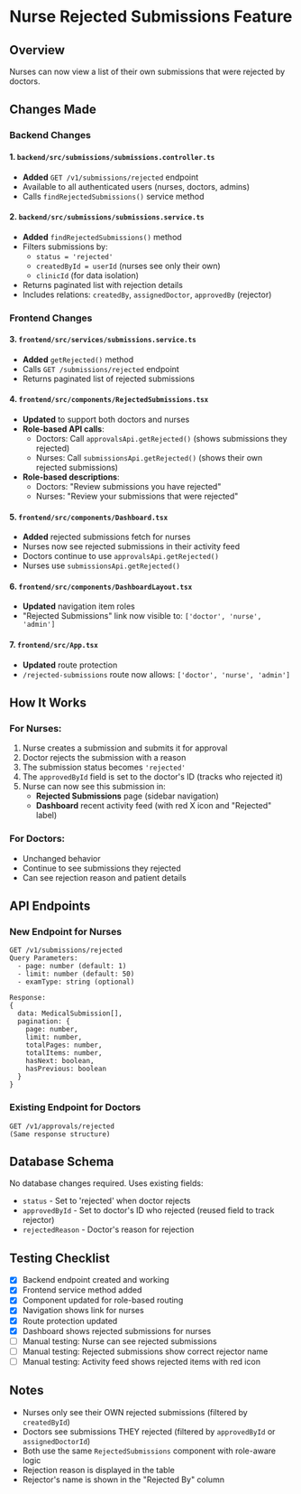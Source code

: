 # Nurse Rejected Submissions Feature

## Overview
Nurses can now view a list of their own submissions that were rejected by doctors.

## Changes Made

### Backend Changes

#### 1. `backend/src/submissions/submissions.controller.ts`
- **Added** `GET /v1/submissions/rejected` endpoint
- Available to all authenticated users (nurses, doctors, admins)
- Calls `findRejectedSubmissions()` service method

#### 2. `backend/src/submissions/submissions.service.ts`
- **Added** `findRejectedSubmissions()` method
- Filters submissions by:
  - `status = 'rejected'`
  - `createdById = userId` (nurses see only their own)
  - `clinicId` (for data isolation)
- Returns paginated list with rejection details
- Includes relations: `createdBy`, `assignedDoctor`, `approvedBy` (rejector)

### Frontend Changes

#### 3. `frontend/src/services/submissions.service.ts`
- **Added** `getRejected()` method
- Calls `GET /submissions/rejected` endpoint
- Returns paginated list of rejected submissions

#### 4. `frontend/src/components/RejectedSubmissions.tsx`
- **Updated** to support both doctors and nurses
- **Role-based API calls**:
  - Doctors: Call `approvalsApi.getRejected()` (shows submissions they rejected)
  - Nurses: Call `submissionsApi.getRejected()` (shows their own rejected submissions)
- **Role-based descriptions**:
  - Doctors: "Review submissions you have rejected"
  - Nurses: "Review your submissions that were rejected"

#### 5. `frontend/src/components/Dashboard.tsx`
- **Added** rejected submissions fetch for nurses
- Nurses now see rejected submissions in their activity feed
- Doctors continue to use `approvalsApi.getRejected()`
- Nurses use `submissionsApi.getRejected()`

#### 6. `frontend/src/components/DashboardLayout.tsx`
- **Updated** navigation item roles
- "Rejected Submissions" link now visible to: `['doctor', 'nurse', 'admin']`

#### 7. `frontend/src/App.tsx`
- **Updated** route protection
- `/rejected-submissions` route now allows: `['doctor', 'nurse', 'admin']`

## How It Works

### For Nurses:
1. Nurse creates a submission and submits it for approval
2. Doctor rejects the submission with a reason
3. The submission status becomes `'rejected'`
4. The `approvedById` field is set to the doctor's ID (tracks who rejected it)
5. Nurse can now see this submission in:
   - **Rejected Submissions** page (sidebar navigation)
   - **Dashboard** recent activity feed (with red X icon and "Rejected" label)

### For Doctors:
- Unchanged behavior
- Continue to see submissions they rejected
- Can see rejection reason and patient details

## API Endpoints

### New Endpoint for Nurses
```
GET /v1/submissions/rejected
Query Parameters:
  - page: number (default: 1)
  - limit: number (default: 50)
  - examType: string (optional)

Response:
{
  data: MedicalSubmission[],
  pagination: {
    page: number,
    limit: number,
    totalPages: number,
    totalItems: number,
    hasNext: boolean,
    hasPrevious: boolean
  }
}
```

### Existing Endpoint for Doctors
```
GET /v1/approvals/rejected
(Same response structure)
```

## Database Schema
No database changes required. Uses existing fields:
- `status` - Set to 'rejected' when doctor rejects
- `approvedById` - Set to doctor's ID who rejected (reused field to track rejector)
- `rejectedReason` - Doctor's reason for rejection

## Testing Checklist
- [x] Backend endpoint created and working
- [x] Frontend service method added
- [x] Component updated for role-based routing
- [x] Navigation shows link for nurses
- [x] Route protection updated
- [x] Dashboard shows rejected submissions for nurses
- [ ] Manual testing: Nurse can see rejected submissions
- [ ] Manual testing: Rejected submissions show correct rejector name
- [ ] Manual testing: Activity feed shows rejected items with red icon

## Notes
- Nurses only see their OWN rejected submissions (filtered by `createdById`)
- Doctors see submissions THEY rejected (filtered by `approvedById` or `assignedDoctorId`)
- Both use the same `RejectedSubmissions` component with role-aware logic
- Rejection reason is displayed in the table
- Rejector's name is shown in the "Rejected By" column
